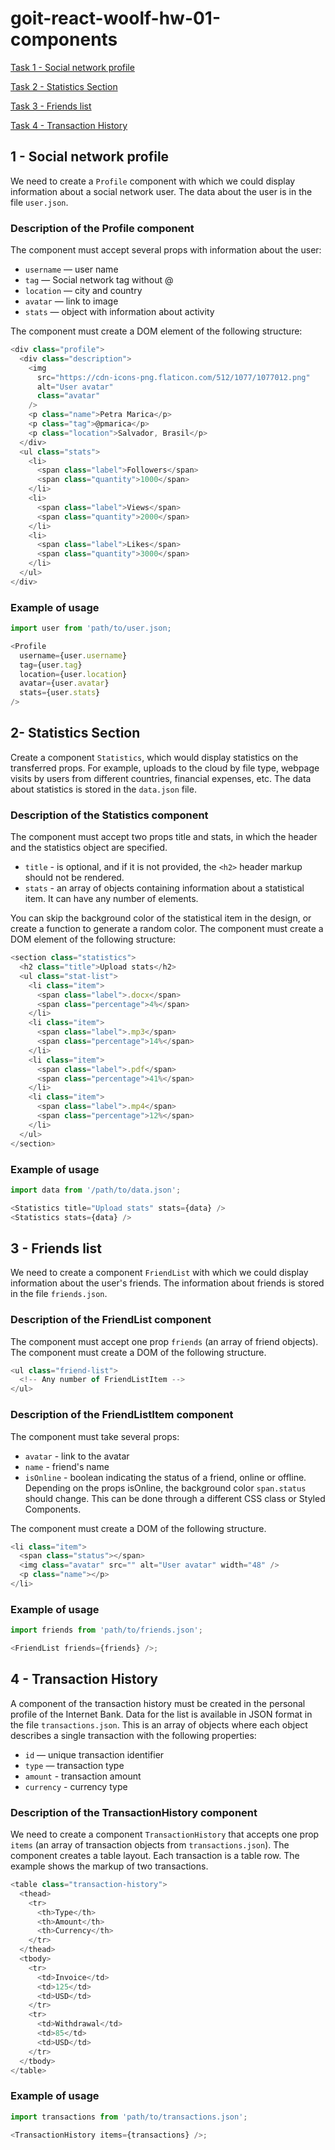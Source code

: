 # goit-react-woolf-hw-01-components

[Task 1 - Social network profile](#task1)

[Task 2 - Statistics Section](#task2)

[Task 3 - Friends list](#task3)

[Task 4 - Transaction History](#task4)

## <a id="task1">1 - Social network profile</a>

We need to create a `Profile` component with which we could display information
about a social network user. The data about the user is in the file `user.json`.

### Description of the Profile component

The component must accept several props with information about the user:

- `username` — user name
- `tag` — Social network tag without @
- `location` — city and country
- `avatar` — link to image
- `stats` — object with information about activity

The component must create a DOM element of the following structure:

```js
<div class="profile">
  <div class="description">
    <img
      src="https://cdn-icons-png.flaticon.com/512/1077/1077012.png"
      alt="User avatar"
      class="avatar"
    />
    <p class="name">Petra Marica</p>
    <p class="tag">@pmarica</p>
    <p class="location">Salvador, Brasil</p>
  </div>
  <ul class="stats">
    <li>
      <span class="label">Followers</span>
      <span class="quantity">1000</span>
    </li>
    <li>
      <span class="label">Views</span>
      <span class="quantity">2000</span>
    </li>
    <li>
      <span class="label">Likes</span>
      <span class="quantity">3000</span>
    </li>
  </ul>
</div>
```

### Example of usage

```js
import user from 'path/to/user.json;

<Profile
  username={user.username}
  tag={user.tag}
  location={user.location}
  avatar={user.avatar}
  stats={user.stats}
/>
```

## <a id="task2">2- Statistics Section</a>

Create a component `Statistics`, which would display statistics on the
transferred props. For example, uploads to the cloud by file type, webpage
visits by users from different countries, financial expenses, etc. The data
about statistics is stored in the `data.json` file.

### Description of the Statistics component

The component must accept two props title and stats, in which the header and the
statistics object are specified.

- `title` - is optional, and if it is not provided, the `<h2>` header markup
  should not be rendered.
- `stats` - an array of objects containing information about a statistical item.
  It can have any number of elements.

You can skip the background color of the statistical item in the design, or
create a function to generate a random color. The component must create a DOM
element of the following structure:

```js
<section class="statistics">
  <h2 class="title">Upload stats</h2>
  <ul class="stat-list">
    <li class="item">
      <span class="label">.docx</span>
      <span class="percentage">4%</span>
    </li>
    <li class="item">
      <span class="label">.mp3</span>
      <span class="percentage">14%</span>
    </li>
    <li class="item">
      <span class="label">.pdf</span>
      <span class="percentage">41%</span>
    </li>
    <li class="item">
      <span class="label">.mp4</span>
      <span class="percentage">12%</span>
    </li>
  </ul>
</section>
```

### Example of usage

```js
import data from '/path/to/data.json';

<Statistics title="Upload stats" stats={data} />
<Statistics stats={data} />
```

## <a id="task3">3 - Friends list</a>

We need to create a component `FriendList` with which we could display
information about the user's friends. The information about friends is stored in
the file `friends.json`.

### Description of the FriendList component

The component must accept one prop `friends` (an array of friend objects). The
component must create a DOM of the following structure.

```js
<ul class="friend-list">
  <!-- Any number of FriendListItem -->
</ul>
```

### Description of the FriendListItem component

The component must take several props:

- `avatar` - link to the avatar
- `name` - friend's name
- `isOnline` - boolean indicating the status of a friend, online or offline.
  Depending on the props isOnline, the background color `span.status` should
  change. This can be done through a different CSS class or Styled Components.

The component must create a DOM of the following structure.

```js
<li class="item">
  <span class="status"></span>
  <img class="avatar" src="" alt="User avatar" width="48" />
  <p class="name"></p>
</li>
```

### Example of usage

```js
import friends from 'path/to/friends.json';

<FriendList friends={friends} />;
```

## <a id="task4">4 - Transaction History</a>

A component of the transaction history must be created in the personal profile
of the Internet Bank. Data for the list is available in JSON format in the file
`transactions.json`. This is an array of objects where each object describes a
single transaction with the following properties:

- `id` — unique transaction identifier
- `type` — transaction type
- `amount` - transaction amount
- `currency` - currency type

### Description of the TransactionHistory component

We need to create a component `TransactionHistory` that accepts one prop `items`
(an array of transaction objects from `transactions.json`). The component
creates a table layout. Each transaction is a table row. The example shows the
markup of two transactions.

```js
<table class="transaction-history">
  <thead>
    <tr>
      <th>Type</th>
      <th>Amount</th>
      <th>Currency</th>
    </tr>
  </thead>
  <tbody>
    <tr>
      <td>Invoice</td>
      <td>125</td>
      <td>USD</td>
    </tr>
    <tr>
      <td>Withdrawal</td>
      <td>85</td>
      <td>USD</td>
    </tr>
  </tbody>
</table>
```

### Example of usage

```js
import transactions from 'path/to/transactions.json';

<TransactionHistory items={transactions} />;
```

